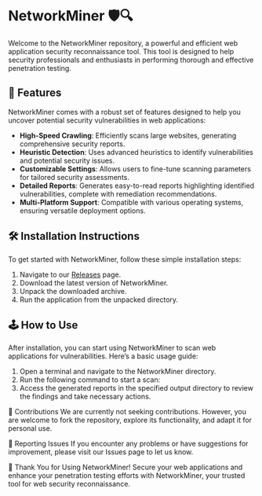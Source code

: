 # NetworkMiner 🛡️🔍

Welcome to the NetworkMiner repository, a powerful and efficient web application security reconnaissance tool. This tool is designed to help security professionals and enthusiasts in performing thorough and effective penetration testing.

## 🚀 Features

NetworkMiner comes with a robust set of features designed to help you uncover potential security vulnerabilities in web applications:

- **High-Speed Crawling**: Efficiently scans large websites, generating comprehensive security reports.
- **Heuristic Detection**: Uses advanced heuristics to identify vulnerabilities and potential security issues.
- **Customizable Settings**: Allows users to fine-tune scanning parameters for tailored security assessments.
- **Detailed Reports**: Generates easy-to-read reports highlighting identified vulnerabilities, complete with remediation recommendations.
- **Multi-Platform Support**: Compatible with various operating systems, ensuring versatile deployment options.

## 🛠️ Installation Instructions

To get started with NetworkMiner, follow these simple installation steps:

1. Navigate to our [Releases](../../releases) page.
2. Download the latest version of NetworkMiner.
3. Unpack the downloaded archive.
4. Run the application from the unpacked directory.

## 🕹️ How to Use

After installation, you can start using NetworkMiner to scan web applications for vulnerabilities. Here’s a basic usage guide:

1. Open a terminal and navigate to the NetworkMiner directory.
2. Run the following command to start a scan:
3. Access the generated reports in the specified output directory to review the findings and take necessary actions.

🛑 Contributions
We are currently not seeking contributions. However, you are welcome to fork the repository, explore its functionality, and adapt it for personal use.

🐞 Reporting Issues
If you encounter any problems or have suggestions for improvement, please visit our Issues page to let us know.

🌟 Thank You for Using NetworkMiner!
Secure your web applications and enhance your penetration testing efforts with NetworkMiner, your trusted tool for web security reconnaissance.
